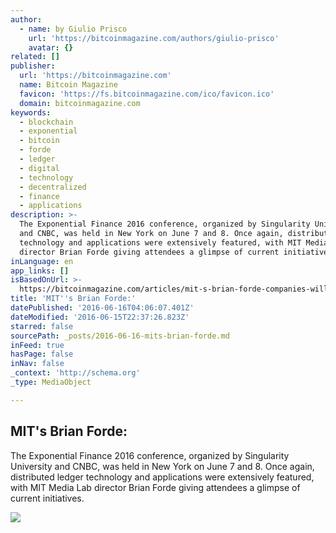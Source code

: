 ```yaml
---
author:
  - name: by Giulio Prisco
    url: 'https://bitcoinmagazine.com/authors/giulio-prisco'
    avatar: {}
related: []
publisher:
  url: 'https://bitcoinmagazine.com'
  name: Bitcoin Magazine
  favicon: 'https://fs.bitcoinmagazine.com/ico/favicon.ico'
  domain: bitcoinmagazine.com
keywords:
  - blockchain
  - exponential
  - bitcoin
  - forde
  - ledger
  - digital
  - technology
  - decentralized
  - finance
  - applications
description: >-
  The Exponential Finance 2016 conference, organized by Singularity University
  and CNBC, was held in New York on June 7 and 8. Once again, distributed ledger
  technology and applications were extensively featured, with MIT Media Lab
  director Brian Forde giving attendees a glimpse of current initiatives.
inLanguage: en
app_links: []
isBasedOnUrl: >-
  https://bitcoinmagazine.com/articles/mit-s-brian-forde-companies-will-be-disrupted-the-most-by-public-blockchains-1466028606
title: 'MIT''s Brian Forde:'
datePublished: '2016-06-16T04:06:07.401Z'
dateModified: '2016-06-15T22:37:26.823Z'
starred: false
sourcePath: _posts/2016-06-16-mits-brian-forde.md
inFeed: true
hasPage: false
inNav: false
_context: 'http://schema.org'
_type: MediaObject

---
```

<article style=""><h1>MIT's Brian Forde:</h1><p>The Exponential Finance 2016 conference, organized by Singularity University and CNBC, was held in New York on June 7 and 8. Once again, distributed ledger technology and applications were extensively featured, with MIT Media Lab director Brian Forde giving attendees a glimpse of current initiatives.</p><img src="https://fs.bitcoinmagazine.com/img/articles/mit-s-brian-forde-companies-will-be-disrupted-the-most-by-public-blockchains.jpg" /></article>